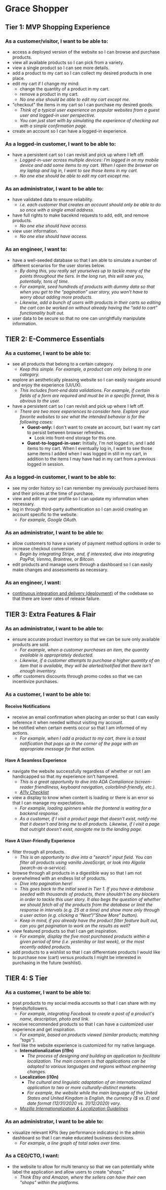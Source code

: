 <!-- We can delete this file later on, this is here now for reference use! -->
# Grace Shopper

## Tier 1: MVP Shopping Experience

### As a customer/visitor, I want to be able to:

- access a deployed version of the website so I can browse and purchase products.
- view all available products so I can pick from a variety.
- view a single product so I can see more details.
- add a product to my cart so I can collect my desired products in one place.
- edit my cart if I change my mind:
  - change the quantity of a product in my cart.
  - remove a product in my cart.
  - _No one else should be able to edit my cart except me._
- "checkout" the items in my cart so I can purchase my desired goods.
  - _Think of a typical user experience on popular websites from a guest user and logged-in user perspective._
  - _You can just start with by simulating the experience of checking out with a simple confirmation page._
- create an account so I can have a logged-in experience.

### As a logged-in customer, I want to be able to:

- have a persistent cart so I can revisit and pick up where I left off.
  - _Logged-in-user across multiple devices: I'm logged in on my mobile device and add some items to my cart. When I open the browser on my laptop and log in, I want to see those items in my cart._
  - _No one else should be able to edit my cart except me._

### As an administrator, I want to be able to:

- have validated data to ensure reliability.
  - _i.e. each customer that creates an account should only be able to do so once with a single email address._
- have full rights to make baceknd requests to add, edit, and remove products.
  - _No one else should have access._
- view user information.
  - _No one else should have access._

### As an engineer, I want to:

- have a well-seeded database so that I am able to simulate a number of different scenarios for the user stories below.
  - _By doing this, you really set yourselves up to tackle many of the points throughout the tiers. In the long run, this will save you, potentially, tons of time._
  - _For example, seed hundreds of products with dummy data so that when you get to the “pagination” user story, you won’t have to worry about adding more products._
  - _Likewise, add a bunch of users with products in their carts so editing the cart can be worked on without already having the “add to cart” functionality built out._
- user data to be secure so that no one can unrightfully manipulate information.

## TIER 2: E-Commerce Essentials

### As a customer, I want to be able to:

- see all products that belong to a certain category.
  - _Keep this simple. For example, a product can only belong to one category._
- explore an aesthetically pleasing website so I can easily navigate around and enjoy the experience (UI/UX).
  - _This includes front-end data validations. For example, if certain fields of a form are required and must be in a specific format, this is obvious to the user._
- have a persistent cart so I can revisit and pick up where I left off.
  - _There are two more experiences to consider here. Explore your favorite websites to see what the intended behavior is for the following cases:_
    - **Guest-only:** I don't want to create an account, but I want my cart to persist between browser refreshes.
      - Look into front-end storage for this one.
    - **Guest-to-logged-in-user:** Initially, I'm not logged in, and I add items to my cart. When I eventually log in, I want to see those same items I added when I was logged in still in my cart, in addition to the items I may have had in my cart from a previous logged in session.

### As a logged-in customer, I want to be able to:

- see my order history so I can remember my previously purchased items and their prices at the time of purchase.
- view and edit my user profile so I can update my information when necessary.
- log in through third-party authentication so I can avoid creating an account specific to the website.
  - _For example, Google OAuth._

### As an administrator, I want to be able to:

- allow customers to have a variety of payment method options in order to increase checkout conversion.
  - _Begin by integrating Stripe, and, if interested, dive into integrating PayPal, Venmo, Braintree, or Bitcoin._
- edit products and manage users through a dashboard so I can easily make changes and assessments as necessary.

### As an engineer, I want:

- [continuous integration and delivery (deployment)](https://www.atlassian.com/continuous-delivery/continuous-integration) of the codebase so that there are lower rates of release failure.

## TIER 3: Extra Features & Flair

### As an administrator, I want to be able to:

- ensure accurate product inventory so that we can be sure only available products are sold.
  - _For example, when a customer purchases an item, the quantity available is appropriately deducted._
  - _Likewise, if a customer attempts to purchase a higher quantity of an item that is available, they will be alerted/notified that there isn't enough inventory._
- offer customers discounts through promo codes so that we can incentivize purchases.

### As a customer, I want to be able to:

#### Receive Notifications

- receive an email confirmation when placing an order so that I can easily reference it when needed without visiting my account.
- be notified when certain events occur so that I am informed of my actions.
  - _For example, when I add a product to my cart, there is a toast notification that pops up in the corner of the page with an appropriate message for that action._

#### Have A Seamless Experience

- navigate the website successfully regardless of whether or not I am handicapped so that my experience isn't hampered.
  - _This is a great opportunity to dive into ADA Compliance (screen-reader friendliness, keyboard navigation, colorblind-friendly, etc.)._
  - _[A11y Checklist](https://a11yproject.com/checklist)_
- view a display to know when content is loading or there is an error so that I can manage my expectations.
  - _For example, loading spinners while the frontend is waiting for a backend response._
  - _As a customer, if I visit a product page that doesn't exist, notify me that it doesn't and bring me to all products. Likewise, if I visit a page that outright doesn't exist, navigate me to the landing page._

#### Have A User-Friendly Experience

- filter through all products.
  - _This is an opportunity to dive into a "search" input field. You can filter all products using vanilla JavaScript, or look into Algolia (search-as-a-service)._
- browse through all products in a digestible way so that I am not overwhelmed with an endless list of products.
  - _Dive into pagination here!_
  - _This goes back to the initial seed in Tier 1. If you have a database seeded with thousands of products, there shouldn't be any blockers in order to tackle this user story. It also begs the question of whether we should fetch all of the products from the database or limit the response in intervals (e.g. 25 at a time) and show more only through a user action (e.g. clicking a “Next”/”Show More” button)._
  - _Keep in mind, if you already have the product filter feature built out, can you get pagination to work on the results as well?_
- view featured products so that I can get inspiration.
  - _For example, display the five most purchased products within a given period of time (i.e. yesterday or last week), or the most recently added products._
- add products to a wishlist so that I can differentiate products I would like to purchase now (cart) versus products I might be interested in purchasing in the future (wishlist).

## TIER 4: S Tier

### As a customer, I want to be able to:

- post products to my social media accounts so that I can share with my friends/followers.
  - _For example, integrating Facebook to create a post of a product's name, description, photo and link._
- receive recommended products so that I can have a customized user experience and get inspiration.
  - _For example, based on products viewed (similar products; matching "tags")._
- feel like the website experience is customized for my native language.
  - **Internationalization (i19n)**
    - _The process of designing and building an application to facilitate localization. The main concern is that applications can be adapted to various languages and regions without engineering changes._
  - **Localization (i10n)**
    - _The cultural and linguistic adaptation of an internationalized application to two or more culturally-distinct markets._
    - _For example, the website while the main language of the United States and United Kingdom is English, the currency (\$ vs. £) and date format (12/31/2020 vs. 31/12/2020) vary._
  - _[Mozilla Internationalization & Localization Guidelines](https://www-archive.mozilla.org/docs/reflist/i18n/)_

### As an administrator, I want to be able to:

- visualize relevant KPIs (key performance indicators) in the admin dashboard so that I can make educated business decisions.
  - _For example, a line graph of total sales over time._

### As a CEO/CTO, I want:

- the website to allow for multi tenancy so that we can potentially white label the application and allow users to create "shops."
  - _Think Etsy and Amazon, where the sellers can have their own "shops" within the platforms._
